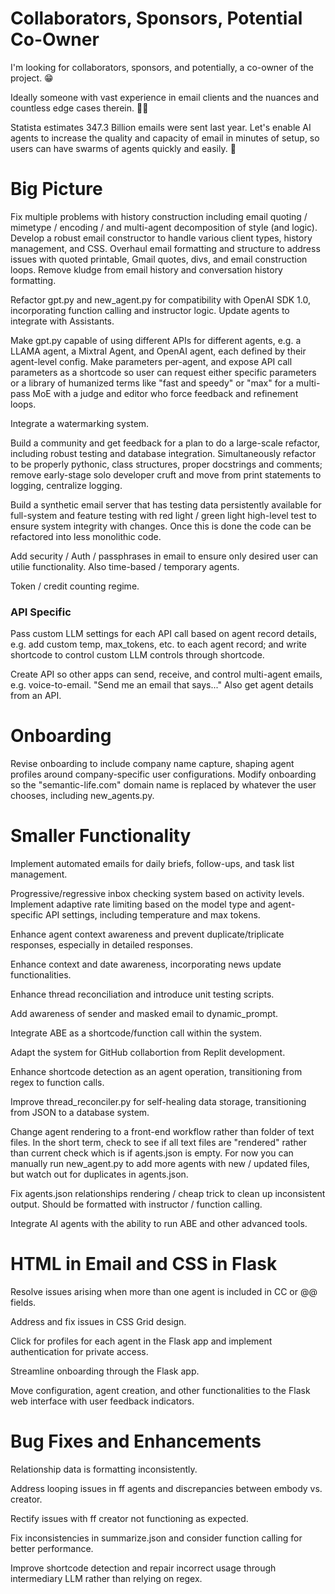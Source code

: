 # Collaborators, Sponsors, Potential Co-Owner 

I'm looking for collaborators, sponsors, and potentially, a co-owner of the project. 😁

Ideally someone with vast experience in email clients and the nuances and countless edge cases therein. 😬😭

Statista estimates 347.3 Billion emails were sent last year. Let's enable AI agents to increase the quality and capacity of email in minutes of setup, so users can have swarms of agents quickly and easily. 🤝


# Big Picture 

Fix multiple problems with history construction including email quoting / mimetype / encoding / and multi-agent decomposition of style (and logic). Develop a robust email constructor to handle various client types, history management, and CSS. Overhaul email formatting and structure to address issues with quoted printable, Gmail quotes, divs, and email construction loops. Remove kludge from email history and conversation history formatting. 

Refactor gpt.py and new_agent.py for compatibility with OpenAI SDK 1.0, incorporating function calling and instructor logic. Update agents to integrate with Assistants. 

Make gpt.py capable of using different APIs for different agents, e.g. a LLAMA agent, a Mixtral Agent, and OpenAI agent, each defined by their agent-level config. Make parameters per-agent, and expose API call parameters as a shortcode so user can request either specific parameters or a library of humanized terms like "fast and speedy" or "max" for a multi-pass MoE with a judge and editor who force feedback and refinement loops. 

Integrate a watermarking system. 

Build a community and get feedback for a plan to do a large-scale refactor, including robust testing and database integration. Simultaneously refactor to be properly pythonic, class structures, proper docstrings and comments; remove early-stage solo developer cruft and move from print statements to logging, centralize logging. 

Build a synthetic email server that has testing data persistently available for full-system and feature testing with red light / green light high-level test to ensure system integrity with changes. Once this is done the code can be refactored into less monolithic code. 


Add security / Auth / passphrases in email to ensure only desired user can utilie functionality. Also time-based / temporary agents. 

Token / credit counting regime. 


### API Specific 
Pass custom LLM settings for each API call based on agent record details, e.g. add custom temp, max_tokens, etc. to each agent record; and write shortcode to control custom LLM controls through shortcode. 

Create API so other apps can send, receive, and control multi-agent emails, e.g. voice-to-email. "Send me an email that says..." Also get agent details from an API. 


# Onboarding 
Revise onboarding to include company name capture, shaping agent profiles around company-specific user configurations. Modify onboarding so the "semantic-life.com" domain name is replaced by whatever the user chooses, including new_agents.py. 


# Smaller Functionality 
Implement automated emails for daily briefs, follow-ups, and task list management.

Progressive/regressive inbox checking system based on activity levels. Implement adaptive rate limiting based on the model type and agent-specific API settings, including temperature and max tokens.

Enhance agent context awareness and prevent duplicate/triplicate responses, especially in detailed responses.

Enhance context and date awareness, incorporating news update functionalities.

Enhance thread reconciliation and introduce unit testing scripts.

Add awareness of sender and masked email to dynamic_prompt. 

Integrate ABE as a shortcode/function call within the system.

Adapt the system for GitHub collabortion from Replit development. 

Enhance shortcode detection as an agent operation, transitioning from regex to function calls. 

Improve thread_reconciler.py for self-healing data storage, transitioning from JSON to a database system.

Change agent rendering to a front-end workflow rather than folder of text files. In the short term, check to see if all text files are "rendered" rather than current check which is if agents.json is empty. For now you can manually run new_agent.py to add more agents with new / updated files, but watch out for duplicates in agents.json. 

Fix agents.json relationships rendering / cheap trick to clean up inconsistent output. Should be formatted with instructor / function calling. 

Integrate AI agents with the ability to run ABE and other advanced tools.

# HTML in Email and CSS in Flask 

Resolve issues arising when more than one agent is included in CC or @@ fields.

Address and fix issues in CSS Grid design.

Click for profiles for each agent in the Flask app and implement authentication for private access.

Streamline onboarding through the Flask app.

Move configuration, agent creation, and other functionalities to the Flask web interface with user feedback indicators.

# Bug Fixes and Enhancements

Relationship data is formatting inconsistently. 

Address looping issues in ff agents and discrepancies between embody vs. creator.

Rectify issues with ff creator not functioning as expected.

Fix inconsistencies in summarize.json and consider function calling for better performance.

Improve shortcode detection and repair incorrect usage through intermediary LLM rather than relying on regex.
